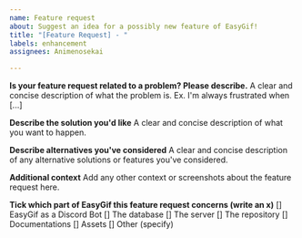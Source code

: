 ```yaml
---
name: Feature request
about: Suggest an idea for a possibly new feature of EasyGif!
title: "[Feature Request] - "
labels: enhancement
assignees: Animenosekai

---
```


**Is your feature request related to a problem? Please describe.**
A clear and concise description of what the problem is. Ex. I'm always frustrated when [...]

**Describe the solution you'd like**
A clear and concise description of what you want to happen.

**Describe alternatives you've considered**
A clear and concise description of any alternative solutions or features you've considered.

**Additional context**
Add any other context or screenshots about the feature request here.


**Tick which part of EasyGif this feature request concerns (write an x)**
[] EasyGif as a Discord Bot
[] The database
[] The server
[] The repository
[] Documentations
[] Assets
[] Other (specify)
